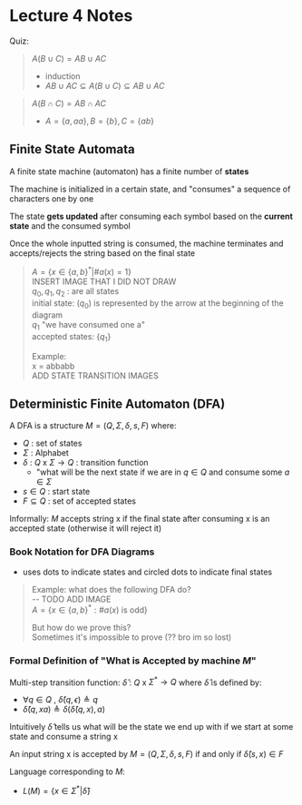 # Lecture 4 Notes

Quiz:  
> $A(B \cup C) = AB \cup AC$ 
> - induction 
> - $AB \cup AC \subseteq A(B \cup C) \subseteq AB \cup AC$

> $A(B \cap C) = AB \cap AC$
> - $A = \{a, aa\}, B = \{b\}, C = \{ab\}$

## Finite State Automata

A finite state machine (automaton) has a finite number of **states**

The machine is initialized in a certain state, and "consumes" a sequence of characters one by one

The state **gets updated** after consuming each symbol based on the **current state** and the consumed symbol

Once the whole inputted string is consumed, the machine terminates and accepts/rejects the string based on the final state

> $A = \{x \in \{a, b\}^* | \#a(x) = 1 \}$  
> INSERT IMAGE THAT I DID NOT DRAW  
> $q_0, q_1, q_2$ : are all states  
> initial state: ($q_0$) is represented by the arrow at the beginning of the diagram  
> $q_1$ "we have consumed one a"  
> accepted states: $\{q_1\}$
>  
> Example:  
> x = abbabb  
> ADD STATE TRANSITION IMAGES

## Deterministic Finite Automaton (DFA)

A DFA is a structure $M = (Q, \Sigma, \delta, s, F)$ where:
- $Q$ : set of states
- $\Sigma$ : Alphabet
- $\delta$ : $Q$ x $\Sigma \rightarrow Q$ : transition function
    - "what will be the next state if we are in $q \in Q$ and consume some $a \in \Sigma$
- $s \in Q$ : start state
- $F \subseteq Q$ : set of accepted states

Informally: $M$ accepts string x if the final state after consuming x is an accepted state (otherwise it will reject it)

### Book Notation for DFA Diagrams

- uses dots to indicate states and circled dots to indicate final states

> Example: what does the following DFA do?  
> -- TODO ADD IMAGE  
> $A = \{x \in \{a, b\}^* : \#a(x) \text{ is odd}\}$  
>  
> But how do we prove this?  
> Sometimes it's impossible to prove (?? bro im so lost)

### Formal Definition of "What is Accepted by machine $M$"

Multi-step transition function: $\hat{\delta}$ : $Q$ x $\Sigma^* \rightarrow Q$ where $\hat{\delta}$ is defined by:
- $\forall q \in Q$ , $\hat{\delta} (q, \epsilon) \triangleq q$
- $\hat{\delta} (q, xa) \triangleq \delta (\hat{\delta}(q, x), a)$

Intuitively $\hat{\delta}$ tells us what will be the state we end up with if we start at some state and consume a string x

An input string x is accepted by $M = (Q, \Sigma, \delta, s, F)$ if and only if $\hat{\delta} (s, x) \in F$

Language corresponding to $M$:
- $L(M) = \{x \in \Sigma^* | \hat{\delta} \}$